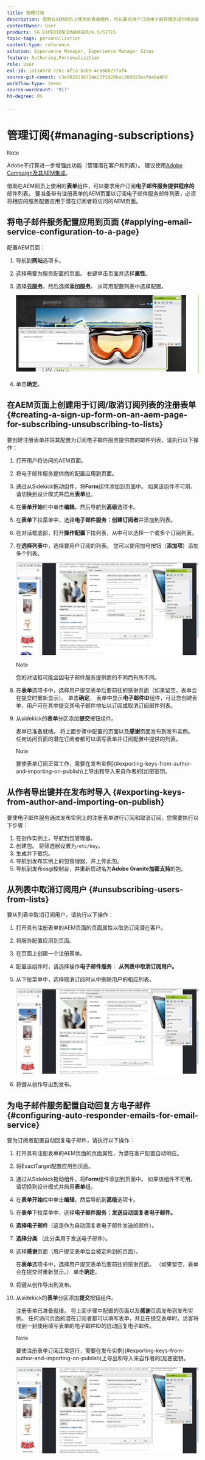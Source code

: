 ```yaml
---
title: 管理订阅
description: 借助在AEM网页上使用的表单组件，可以要求用户订阅电子邮件服务提供商的邮件列表。 要准备带有注册表单的AEM页面以订阅电子邮件服务邮件列表，必须将相应的服务配置应用于潜在订阅者将访问的AEM页面。
contentOwner: User
products: SG_EXPERIENCEMANAGER/6.5/SITES
topic-tags: personalization
content-type: reference
solution: Experience Manager, Experience Manager Sites
feature: Authoring,Personalization
role: User
exl-id: 1a11407d-7261-4f1a-bcb9-4c06b8277af4
source-git-commit: c3e9029236734e22f5d266ac26b923eafbe0a459
workflow-type: tm+mt
source-wordcount: '917'
ht-degree: 0%

---
```


# 管理订阅{#managing-subscriptions}

>[!NOTE]
>
>Adobe不打算进一步增强此功能（管理潜在客户和列表）。
>建议使用[Adobe Campaign及其AEM集成](/help/sites-administering/campaign.md)。

借助在AEM网页上使用的&#x200B;**表单**&#x200B;组件，可以要求用户订阅&#x200B;**电子邮件服务提供程序的**&#x200B;邮件列表。 要准备带有注册表单的AEM页面以订阅电子邮件服务邮件列表，必须将相应的服务配置应用于潜在订阅者将访问的AEM页面。

## 将电子邮件服务配置应用到页面 {#applying-email-service-configuration-to-a-page}

配置AEM页面：

1. 导航到&#x200B;**网站**&#x200B;选项卡。
1. 选择需要为服务配置的页面。 右键单击页面并选择&#x200B;**属性**。

1. 选择&#x200B;**云服务**，然后选择&#x200B;**添加服务**。 从可用配置列表中选择配置。

   ![chlimage_1-164](assets/chlimage_1-164.png)

1. 单击&#x200B;**确定**。

## 在AEM页面上创建用于订阅/取消订阅列表的注册表单 {#creating-a-sign-up-form-on-an-aem-page-for-subscribing-unsubscribing-to-lists}

要创建注册表单并将其配置为订阅电子邮件服务提供商的邮件列表，请执行以下操作：

1. 打开用户将访问的AEM页面。
1. 将电子邮件服务提供商的配置应用到页面。

1. 通过从Sidekick拖动组件，将&#x200B;**Form**&#x200B;组件添加到页面中。 如果该组件不可用，请切换到设计模式并启用&#x200B;**表单**&#x200B;组。
1. 在&#x200B;**表单开始**&#x200B;栏中单击&#x200B;**编辑**，然后导航到&#x200B;**高级**&#x200B;选项卡。
1. 在&#x200B;**表单**&#x200B;下拉菜单中，选择&#x200B;**电子邮件服务：创建订阅者**&#x200B;并添加到列表。
1. 在对话框底部，打开&#x200B;**操作配置**&#x200B;下拉列表，从中可以选择一个或多个订阅列表。
1. 在&#x200B;**选择列表**&#x200B;中，选择要用户订阅的列表。 您可以使用加号按钮（**添加项**）添加多个列表。

   ![chlimage_1-10](assets/chlimage_1-10.jpeg)

   >[!NOTE]
   >
   >您的对话框可能会因电子邮件服务提供商的不同而有所不同。

1. 在&#x200B;**表单**&#x200B;选项卡中，选择用户提交表单后要前往的感谢页面（如果留空，表单会在提交时重新显示）。 单击&#x200B;**确定**。 表单中显示&#x200B;**电子邮件ID**&#x200B;组件，可让您创建表单，用户可在其中提交其电子邮件地址以订阅或取消订阅邮件列表。
1. 从sidekick的&#x200B;**表单**&#x200B;分区添加&#x200B;**提交**&#x200B;按钮组件。

   表单已准备就绪。 将上面步骤中配置的页面以及&#x200B;**感谢**&#x200B;页面发布到发布实例。 任何访问页面的潜在订阅者都可以填写表单并订阅配置中提供的列表。

   >[!NOTE]
   >
   >要使表单订阅正常工作，需要在发布实例](#exporting-keys-from-author-and-importing-on-publish)上导出和导入来自作者的[加密密钥。

## 从作者导出键并在发布时导入 {#exporting-keys-from-author-and-importing-on-publish}

要使电子邮件服务通过发布实例上的注册表单进行订阅和取消订阅，您需要执行以下步骤：

1. 在创作实例上，导航到包管理器。
1. 创建包。 将筛选器设置为`/etc/key`。
1. 生成并下载包。
1. 导航到发布实例上的包管理器，并上传此包。
1. 导航到发布osgi控制台，并重新启动名为&#x200B;**Adobe Granite加密支持**&#x200B;的包。

## 从列表中取消订阅用户 {#unsubscribing-users-from-lists}

要从列表中取消订阅用户，请执行以下操作：

1. 打开具有注册表单的AEM页面的页面属性以取消订阅潜在客户。
1. 将服务配置应用到页面。
1. 在页面上创建一个注册表单。
1. 配置该组件时，请选择操作&#x200B;**电子邮件服务**： **从列表中取消订阅用户。**
1. 从下拉菜单中，选择取消订阅时从中删除用户的相应列表。

   ![chlimage_1-11](assets/chlimage_1-11.jpeg)

1. 将键从创作导出到发布。

## 为电子邮件服务配置自动回复方电子邮件 {#configuring-auto-responder-emails-for-email-service}

要为订阅者配置自动回复电子邮件，请执行以下操作：

1. 打开具有注册表单的AEM页面的页面属性，为潜在客户配置自动响应。
1. 将ExactTarget配置应用到页面。

1. 通过从Sidekick拖动组件，将&#x200B;**Form**&#x200B;组件添加到页面中。 如果该组件不可用，请切换到设计模式并启用&#x200B;**表单**&#x200B;组。
1. 在&#x200B;**表单开始**&#x200B;栏中单击&#x200B;**编辑**，然后导航到&#x200B;**高级**&#x200B;选项卡。
1. 在&#x200B;**表单**&#x200B;下拉菜单中，选择&#x200B;**电子邮件服务：发送自动回复者电子邮件。**
1. **选择电子邮件**（这是作为自动回复者电子邮件发送的邮件）。

1. **选择分类** （此分类用于发送电子邮件）。
1. 选择&#x200B;**感谢**&#x200B;页面（用户提交表单后会被定向到的页面）。

   在&#x200B;**表单**&#x200B;选项卡中，选择用户提交表单后要前往的感谢页面。 （如果留空，表单会在提交时重新显示。） 单击&#x200B;**确定**。

1. 将键从创作导出到发布。
1. 从sidekick的&#x200B;**表单**&#x200B;分区添加&#x200B;**提交**&#x200B;按钮组件。

   注册表单已准备就绪。 将上面步骤中配置的页面以及&#x200B;**感谢**&#x200B;页面发布到发布实例。 任何访问页面的潜在订阅者都可以填写表单，并且在提交表单时，访客将收到一封使用填写表单的电子邮件ID的自动回复电子邮件。

   >[!NOTE]
   >
   >要使注册表单订阅正常运行，需要在发布实例](#exporting-keys-from-author-and-importing-on-publish)上导出和导入来自作者的[加密密钥。

   ![chlimage_1-12](assets/chlimage_1-12.jpeg)
